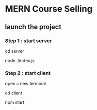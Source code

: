 # MERN Course Selling
## launch the project
### Step 1 : start server
cd server

node ./index.js
### Step 2 : start client
open a new terminal

cd client

npm start

